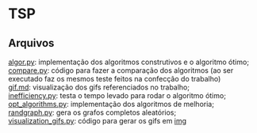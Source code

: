 # TSP
## Arquivos
[algor.py](algor.py): implementação dos algoritmos construtivos e o algoritmo ótimo; \
[compare.py](compare.py): código para fazer a comparação dos algoritmos (ao ser executado faz os mesmos teste feitos na confecção do trabalho)\
[gif.md](gif.md): visualização dos gifs referenciados no trabalho;\
[inefficiency.py](inefficiency.py): testa o tempo levado para rodar o algoritmo ótimo;\
[opt_algorithms.py](opt_algorithms.py): implementação dos algoritmos de melhoria;\
[randgraph.py](randgraph.py): gera os grafos completos aleatórios;\
[visualization_gifs.py](visualization_gifs.py): código para gerar os gifs em [img](img)
